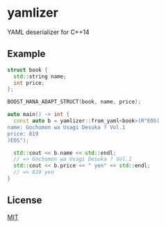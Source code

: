 # yamlizer

YAML deserializer for C++14

## Example

```cpp
struct book {
  std::string name;
  int price;
};

BOOST_HANA_ADAPT_STRUCT(book, name, price);

auto main() -> int {
  const auto b = yamlizer::from_yaml<book>(R"EOS(
name: Gochumon wa Usagi Desuka ? Vol.1
price: 819
)EOS");

  std::cout << b.name << std::endl;
  // => Gochumon wa Usagi Desuka ? Vol.1
  std::cout << b.price << " yen" << std::endl;
  // => 819 yen
}
```

## License

[MIT](https://github.com/Tosainu/yamlizer/blob/master/LICENSE)
